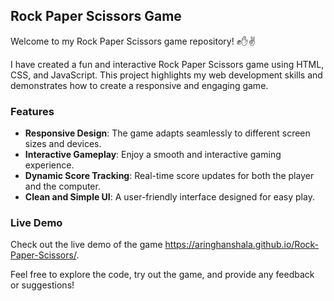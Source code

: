 ## Rock Paper Scissors Game

Welcome to my Rock Paper Scissors game repository! ✊✋✌️

I have created a fun and interactive Rock Paper Scissors game using HTML, CSS, and JavaScript. This project highlights my web development skills and demonstrates how to create a responsive and engaging game.

### Features
- **Responsive Design**: The game adapts seamlessly to different screen sizes and devices.
- **Interactive Gameplay**: Enjoy a smooth and interactive gaming experience.
- **Dynamic Score Tracking**: Real-time score updates for both the player and the computer.
- **Clean and Simple UI**: A user-friendly interface designed for easy play.

### Live Demo
Check out the live demo of the game https://aringhanshala.github.io/Rock-Paper-Scissors/.

Feel free to explore the code, try out the game, and provide any feedback or suggestions!
